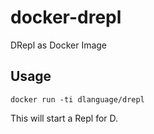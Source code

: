 # docker-drepl
DRepl as Docker Image

## Usage

```
docker run -ti dlanguage/drepl
```

This will start a Repl for D.
